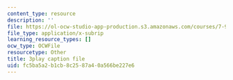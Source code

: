 ```yaml
---
content_type: resource
description: ''
file: https://ol-ocw-studio-app-production.s3.amazonaws.com/courses/7-91j-foundations-of-computational-and-systems-biology-spring-2014/fc5ba5a2b1cb8c2587a40a566be227e6_d5NMrA2HkG4.srt
file_type: application/x-subrip
learning_resource_types: []
ocw_type: OCWFile
resourcetype: Other
title: 3play caption file
uid: fc5ba5a2-b1cb-8c25-87a4-0a566be227e6
---
```

